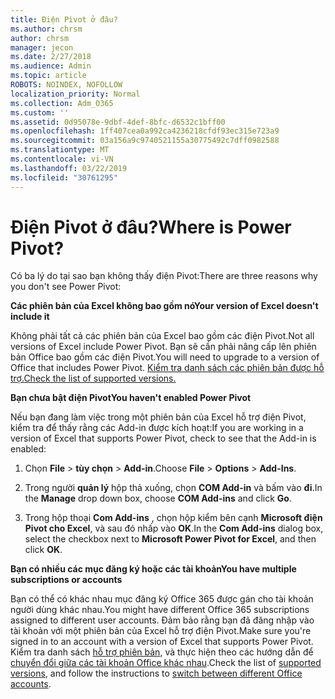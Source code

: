 ```yaml
---
title: Điện Pivot ở đâu?
ms.author: chrsm
author: chrsm
manager: jecon
ms.date: 2/27/2018
ms.audience: Admin
ms.topic: article
ROBOTS: NOINDEX, NOFOLLOW
localization_priority: Normal
ms.collection: Adm_O365
ms.custom: ''
ms.assetid: 0d95078e-9dbf-4def-8bfc-d6532c1bff00
ms.openlocfilehash: 1ff407cea0a992ca4236218cfdf93ec315e723a9
ms.sourcegitcommit: 03a156a9c9740521155a30775492c7dff0982588
ms.translationtype: MT
ms.contentlocale: vi-VN
ms.lasthandoff: 03/22/2019
ms.locfileid: "30761295"
---
```

# <a name="where-is-power-pivot"></a><span data-ttu-id="edd3b-102">Điện Pivot ở đâu?</span><span class="sxs-lookup"><span data-stu-id="edd3b-102">Where is Power Pivot?</span></span>

<span data-ttu-id="edd3b-103">Có ba lý do tại sao bạn không thấy điện Pivot:</span><span class="sxs-lookup"><span data-stu-id="edd3b-103">There are three reasons why you don't see Power Pivot:</span></span>
  
 <span data-ttu-id="edd3b-104">**Các phiên bản của Excel không bao gồm nó**</span><span class="sxs-lookup"><span data-stu-id="edd3b-104">**Your version of Excel doesn't include it**</span></span>
  
<span data-ttu-id="edd3b-105">Không phải tất cả các phiên bản của Excel bao gồm các điện Pivot.</span><span class="sxs-lookup"><span data-stu-id="edd3b-105">Not all versions of Excel include Power Pivot.</span></span> <span data-ttu-id="edd3b-106">Bạn sẽ cần phải nâng cấp lên phiên bản Office bao gồm các điện Pivot.</span><span class="sxs-lookup"><span data-stu-id="edd3b-106">You will need to upgrade to a version of Office that includes Power Pivot.</span></span> [<span data-ttu-id="edd3b-107">Kiểm tra danh sách các phiên bản được hỗ trợ.</span><span class="sxs-lookup"><span data-stu-id="edd3b-107">Check the list of supported versions.</span></span>](https://support.office.com/article/aa64e217-4b6e-410b-8337-20b87e1c2a4b.aspx)
  
 <span data-ttu-id="edd3b-108">**Bạn chưa bật điện Pivot**</span><span class="sxs-lookup"><span data-stu-id="edd3b-108">**You haven't enabled Power Pivot**</span></span>
  
<span data-ttu-id="edd3b-109">Nếu bạn đang làm việc trong một phiên bản của Excel hỗ trợ điện Pivot, kiểm tra để thấy rằng các Add-in được kích hoạt:</span><span class="sxs-lookup"><span data-stu-id="edd3b-109">If you are working in a version of Excel that supports Power Pivot, check to see that the Add-in is enabled:</span></span>
  
1. <span data-ttu-id="edd3b-110">Chọn **File** \> **tùy chọn** \> **Add-in**.</span><span class="sxs-lookup"><span data-stu-id="edd3b-110">Choose **File** \> **Options** \> **Add-Ins**.</span></span>
    
2. <span data-ttu-id="edd3b-111">Trong người **quản lý** hộp thả xuống, chọn **COM Add-in** và bấm vào **đi**.</span><span class="sxs-lookup"><span data-stu-id="edd3b-111">In the **Manage** drop down box, choose **COM Add-ins** and click **Go**.</span></span>
    
3. <span data-ttu-id="edd3b-112">Trong hộp thoại **Com Add-ins** , chọn hộp kiểm bên cạnh **Microsoft điện Pivot cho Excel**, và sau đó nhấp vào **OK**.</span><span class="sxs-lookup"><span data-stu-id="edd3b-112">In the **Com Add-ins** dialog box, select the checkbox next to **Microsoft Power Pivot for Excel**, and then click **OK**.</span></span> 
    
 <span data-ttu-id="edd3b-113">**Bạn có nhiều các mục đăng ký hoặc các tài khoản**</span><span class="sxs-lookup"><span data-stu-id="edd3b-113">**You have multiple subscriptions or accounts**</span></span>
  
<span data-ttu-id="edd3b-114">Bạn có thể có khác nhau mục đăng ký Office 365 được gán cho tài khoản người dùng khác nhau.</span><span class="sxs-lookup"><span data-stu-id="edd3b-114">You might have different Office 365 subscriptions assigned to different user accounts.</span></span> <span data-ttu-id="edd3b-115">Đảm bảo rằng bạn đã đăng nhập vào tài khoản với một phiên bản của Excel hỗ trợ điện Pivot.</span><span class="sxs-lookup"><span data-stu-id="edd3b-115">Make sure you're signed in to an account with a version of Excel that supports Power Pivot.</span></span> <span data-ttu-id="edd3b-116">Kiểm tra danh sách [hỗ trợ phiên bản](https://support.office.com/article/aa64e217-4b6e-410b-8337-20b87e1c2a4b.aspx), và thực hiện theo các hướng dẫn để [chuyển đổi giữa các tài khoản Office khác nhau](https://support.office.com/article/b9582171-fd1f-4284-9846-bdd72bb28426.aspx#BKMK_WebSwitchAccounts).</span><span class="sxs-lookup"><span data-stu-id="edd3b-116">Check the list of [supported versions](https://support.office.com/article/aa64e217-4b6e-410b-8337-20b87e1c2a4b.aspx), and follow the instructions to [switch between different Office accounts](https://support.office.com/article/b9582171-fd1f-4284-9846-bdd72bb28426.aspx#BKMK_WebSwitchAccounts).</span></span>
  

